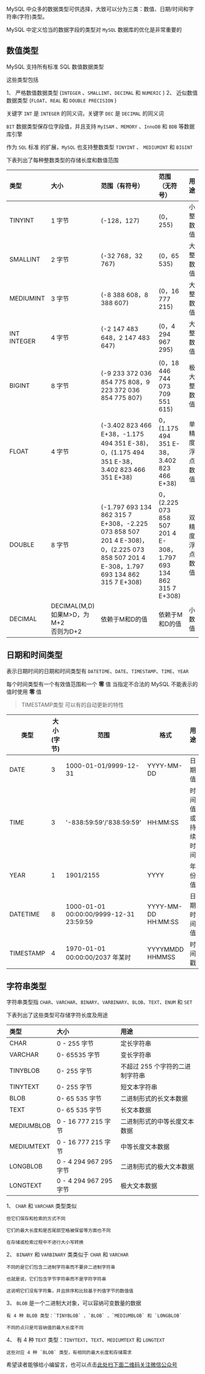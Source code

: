 MySQL 中众多的数据类型可供选择，大致可以分为三类：数值、日期/时间和字符串(字符)类型。

MySQL 中定义恰当的数据字段的类型对 `MySQL` 数据库的优化是非常重要的

## 数值类型 ##

MySQL 支持所有标准 SQL 数值数据类型

这些类型包括

1、  严格数值数据类型 (`INTEGER` 、`SMALLINT`、`DECIMAL` 和 `NUMERIC` )
2、  近似数值数据类型 (`FLOAT`、`REAL` 和 `DOUBLE PRECISION` )

关键字 `INT` 是 `INTEGER` 的同义词，关键字 `DEC` 是 `DECIMAL` 的同义词

`BIT` 数据类型保存位字段值，并且支持 `MyISAM` 、`MEMORY` 、`InnoDB` 和 `BDB` 等数据库引擎

作为 `SQL` 标准 的扩展，`MySQL` 也支持整数类型 `TINYINT` 、 `MEDIUMINT` 和 `BIGINT`

下表列出了每种整数类型的存储长度和数值范围

<table> 
 <thead> 
  <tr> 
   <th align="left">类型</th> 
   <th align="left">大小</th> 
   <th align="left">范围（有符号）</th> 
   <th align="left">范围（无符号）</th> 
   <th align="left">用途</th> 
  </tr> 
 </thead> 
 <tbody> 
  <tr> 
   <td align="left">TINYINT</td> 
   <td align="left">1 字节</td> 
   <td align="left">(-128，127)</td> 
   <td align="left">(0，255)</td> 
   <td align="left">小整数值</td> 
  </tr> 
  <tr> 
   <td align="left">SMALLINT</td> 
   <td align="left">2 字节</td> 
   <td align="left">(-32 768，32 767)</td> 
   <td align="left">(0，65 535)</td> 
   <td align="left">大整数值</td> 
  </tr> 
  <tr> 
   <td align="left">MEDIUMINT</td> 
   <td align="left">3 字节</td> 
   <td align="left">(-8 388 608，8 388 607)</td> 
   <td align="left">(0，16 777 215)</td> 
   <td align="left">大整数值</td> 
  </tr> 
  <tr> 
   <td align="left">INT<br>INTEGER</td> 
   <td align="left">4 字节</td> 
   <td align="left">(-2 147 483 648，2 147 483 647)</td> 
   <td align="left">(0，4 294 967 295)</td> 
   <td align="left">大整数值</td> 
  </tr> 
  <tr> 
   <td align="left">BIGINT</td> 
   <td align="left">8 字节</td> 
   <td align="left">(-9 233 372 036 854 775 808，9 223 372 036 854 775 807)</td> 
   <td align="left">(0，18 446 744 073 709 551 615)</td> 
   <td align="left">极大整数值</td> 
  </tr> 
  <tr> 
   <td align="left">FLOAT</td> 
   <td align="left">4 字节</td> 
   <td align="left">(-3.402 823 466 E+38，-1.175 494 351 E-38)，0，(1.175 494 351 E-38，3.402 823 466 351 E+38)</td> 
   <td align="left">0，(1.175 494 351 E-38，3.402 823 466 E+38)</td> 
   <td align="left">单精度浮点数值</td> 
  </tr> 
  <tr> 
   <td align="left">DOUBLE</td> 
   <td align="left">8 字节</td> 
   <td align="left">(-1.797 693 134 862 315 7 E+308，-2.225 073 858 507 201 4 E-308)，0，(2.225 073 858 507 201 4 E-308，1.797 693 134 862 315 7 E+308)</td> 
   <td align="left">0，(2.225 073 858 507 201 4 E-308，1.797 693 134 862 315 7 E+308)</td> 
   <td align="left">双精度浮点数值</td> 
  </tr> 
  <tr> 
   <td align="left">DECIMAL</td> 
   <td align="left">DECIMAL(M,D)<br>如果M>D，为M+2<br>否则为D+2</td> 
   <td align="left">依赖于M和D的值</td> 
   <td align="left">依赖于M和D的值</td> 
   <td align="left">小数值</td> 
  </tr> 
 </tbody> 
</table>

## 日期和时间类型 ##

表示日期时间的日期和时间类型有 `DATETIME`、`DATE`、`TIMESTAMP`、`TIME`、`YEAR`

每个时间类型有一个有效值范围和一个 **零** 值 当指定不合法的 MySQL 不能表示的值时使用 **零** 值

> TIMESTAMP类型 可以有的自动更新的特性

<table> 
 <thead> 
  <tr> 
   <th>类型</th> 
   <th>大小(字节)</th> 
   <th>范围</th> 
   <th>格式</th> 
   <th>用途</th> 
  </tr> 
 </thead> 
 <tbody> 
  <tr> 
   <td>DATE</td> 
   <td>3</td> 
   <td>1000-01-01/9999-12-31</td> 
   <td>YYYY-MM-DD</td> 
   <td>日期值</td> 
  </tr> 
  <tr> 
   <td>TIME</td> 
   <td>3</td> 
   <td>'-838:59:59'/'838:59:59'</td> 
   <td>HH:MM:SS</td> 
   <td>时间值或持续时间</td> 
  </tr> 
  <tr> 
   <td>YEAR</td> 
   <td>1</td> 
   <td>1901/2155</td> 
   <td>YYYY</td> 
   <td>年份值</td> 
  </tr> 
  <tr> 
   <td>DATETIME</td> 
   <td>8</td> 
   <td>1000-01-01 00:00:00/9999-12-31 23:59:59</td> 
   <td>YYYY-MM-DD HH:MM:SS</td> 
   <td>日期时间值</td> 
  </tr> 
  <tr> 
   <td>TIMESTAMP</td> 
   <td>4</td> 
   <td>1970-01-01 00:00:00/2037 年某时</td> 
   <td>YYYYMMDD HHMMSS</td> 
   <td>时间戳</td> 
  </tr> 
 </tbody> 
</table>

## 字符串类型 ##

字符串类型指 `CHAR`、`VARCHAR`、`BINARY`、`VARBINARY`、`BLOB`、`TEXT`、`ENUM` 和 `SET`

下表列出了这些类型可存储字符长度及用途

<table> 
 <thead> 
  <tr> 
   <th align="left">类型</th> 
   <th align="left">大小</th> 
   <th align="left">用途</th> 
  </tr> 
 </thead> 
 <tbody> 
  <tr> 
   <td align="left">CHAR</td> 
   <td align="left">0 - 255 字节</td> 
   <td align="left">定长字符串</td> 
  </tr> 
  <tr> 
   <td align="left">VARCHAR</td> 
   <td align="left">0- 65535 字节</td> 
   <td align="left">变长字符串</td> 
  </tr> 
  <tr> 
   <td align="left">TINYBLOB</td> 
   <td align="left">0- 255 字节</td> 
   <td align="left">不超过 255 个字符的二进制字符串</td> 
  </tr> 
  <tr> 
   <td align="left">TINYTEXT</td> 
   <td align="left">0- 255 字节</td> 
   <td align="left">短文本字符串</td> 
  </tr> 
  <tr> 
   <td align="left">BLOB</td> 
   <td align="left">0- 65 535 字节</td> 
   <td align="left">二进制形式的长文本数据</td> 
  </tr> 
  <tr> 
   <td align="left">TEXT</td> 
   <td align="left">0- 65 535 字节</td> 
   <td align="left">长文本数据</td> 
  </tr> 
  <tr> 
   <td align="left">MEDIUMBLOB</td> 
   <td align="left">0 - 16 777 215 字节</td> 
   <td align="left">二进制形式的中等长度文本数据</td> 
  </tr> 
  <tr> 
   <td align="left">MEDIUMTEXT</td> 
   <td align="left">0 - 16 777 215 字节</td> 
   <td align="left">中等长度文本数据</td> 
  </tr> 
  <tr> 
   <td align="left">LONGBLOB</td> 
   <td align="left">0 - 4 294 967 295 字节</td> 
   <td align="left">二进制形式的极大文本数据</td> 
  </tr> 
  <tr> 
   <td align="left">LONGTEXT</td> 
   <td align="left">0 - 4 294 967 295 字节</td> 
   <td align="left">极大文本数据</td> 
  </tr> 
 </tbody> 
</table>

1、  `CHAR` 和 `VARCHAR` 类型类似
    
    但它们保存和检索的方式不同
    
    它们的最大长度和是否尾部空格被保留等方面也不同
    
    在存储或检索过程中不进行大小写转换
2、  `BINARY` 和 `VARBINARY` 类类似于 `CHAR` 和 `VARCHAR`
    
    不同的是它们包含二进制字符串而不要非二进制字符串
    
    也就是说，它们包含字节字符串而不是字符字符串
    
    这说明它们没有字符集，并且排序和比较基于列值字节的数值值
3、  `BLOB` 是一个二进制大对象，可以容纳可变数量的数据
    
    有 4 种 BLOB 类型：`TINYBLOB` 、`BLOB` 、`MEDIUMBLOB` 和 `LONGBLOB`
    
    不同的点只是可容纳值的最大长度不同
4、  有 4 种 `TEXT` 类型：`TINYTEXT`、`TEXT`、`MEDIUMTEXT` 和 `LONGTEXT`
    
    这些对应 4 种 `BLOB` 类型，有相同的最大长度和存储需求

希望读者能够给小编留言，也可以点击[此处扫下面二维码关注微信公众号](https://www.ycbbs.vip/?p=28 "此处扫下面二维码关注微信公众号")